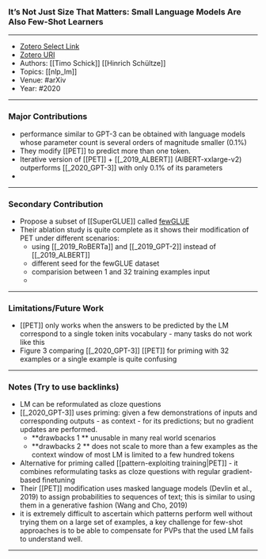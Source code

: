 ### It’s Not Just Size That Matters: Small Language Models Are Also Few-Shot Learners
---
- [Zotero Select Link](zotero://select/groups/2480461/items/S3NQ8WZ3)
- [Zotero URI](https://www.zotero.org/groups/2480461/items/S3NQ8WZ3)
- Authors: [[Timo Schick]] [[Hinrich Schültze]]
- Topics: [[nlp_lm]]
- Venue: #arXiv
- Year: #2020
---
### Major Contributions
 - performance similar  to GPT-3 can be obtained with language models whose parameter count is several orders of magnitude smaller (0.1%)
 - They modify [[PET]] to predict more than one token.
 - Iterative version of [[PET]] + [[_2019_ALBERT]] (AlBERT-xxlarge-v2) outperforms [[_2020_GPT-3]] with only 0.1% of its parameters
 - 
---
### Secondary Contribution
- Propose a subset of [[SuperGLUE]] called [fewGLUE](https://github.com/timoschick/fewglue)
- Their ablation study is quite complete as it shows their modification of PET under different scenarios:
	- using [[_2019_RoBERTa]] and [[_2019_GPT-2]] instead of [[_2019_ALBERT]]
	- different seed for the fewGLUE dataset
	- comparision between 1 and 32 training examples input
	- 
---
### Limitations/Future Work
- [[PET]] only works when the answers to be predicted by the LM correspond to a single token inits vocabulary - many tasks do not work like this
- Figure 3 comparing [[_2020_GPT-3]] [[PET]] for priming with 32 examples or a single example is quite confusing
---
### Notes (Try to use backlinks)
- LM can be reformulated as cloze questions
- [[_2020_GPT-3]] uses priming:  given a few demonstrations of inputs and corresponding outputs - as context - for its predictions; but no gradient updates are performed.
	- **drawbacks 1 ** unusable in many real world scenarios
	- **drawbacks 2 ** does not scale to more than a few examples as the context window of most LM is limited to a few hundred tokens
- Alternative for priming called [[pattern-exploiting training|PET]] - it combines  reformulating tasks as cloze questions with regular gradient-based finetuning
- Their [[PET]] modification  uses masked language models (Devlin et al., 2019) to assign probabilities to sequences of text; this is similar to using them in a generative fashion (Wang and Cho, 2019)
- it is extremely difficult to ascertain which patterns perform well without trying them on a large set of examples, a key challenge for few-shot approaches is to be able to compensate for PVPs that the used LM fails to understand well.
---
